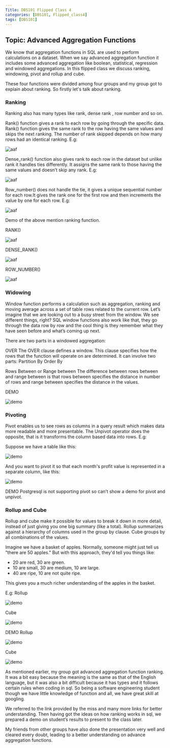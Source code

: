 ```yaml
---
Title: DBS101 Flipped Class 4
categories: [DBS101, Flipped_class4]
tags: [DBS101]
---
```


## Topic:  Advanced Aggregation Functions 
We know that aggregation functions in SQL are used to perform calculations on a dataset. When we say advanced aggregation function it includes some advanced aggregation like boolean, statistical, regression and windowed aggregations. In this flipped class we discuss ranking, windowing, pivot and rollup and cube.

These four functions were divided among four groups and my group got to explain about ranking. So firstly let's talk about ranking.

### Ranking 
Ranking also has many types like rank, dense rank , row number and so on.

Rank() function gives a rank to each row by going through the specific data. Rank() function gives the same rank to the row having the same values and skips the next ranking. The number of rank skipped depends on how many rows had an identical ranking. E.g:

![aaf](pictures/rank.png)

Dense_rank() function also gives rank to each row in the dataset but unlike rank it handles ties differently. It assigns the same rank to those having the same values and doesn’t skip any rank. E.g:

![aaf](pictures/drnk.png)

Row_number() does not handle the tie, it gives a unique sequential number for each row.It gives the rank one for the first row and then increments the value by one for each row. E.g:

![aaf](pictures/Row.png)


Demo of the above mention ranking function.

RANK()

![aaf](pictures/rdemo.png)

DENSE_RANK()

![aaf](pictures/drdemo.png)

ROW_NUMBER()

![aaf](pictures/rndemo.png)

### Widowing
Window function performs a calculation such as aggregation, ranking and moving average across a set of table rows related to the current row. Let’s imagine that we are looking out to a busy street from the window. We see different things, right? SQL window functions also work like that, they go through the data row by row and the cool thing is they remember what they have seen before and what’s coming up next.

There are two parts in a windowed aggregation:

OVER
The OVER clause  defines a window. This clause specifies how the rows that the function will operate on are determined. It can involve two parts:
Partition By
Order By

Rows Between or Range between
The difference between rows between and range between is that rows between specifies the distance in number of rows and range between specifies the distance in the values. 

DEMO

![demo](pictures/window.png)


### Pivoting
Pivot enables us to see rows as columns in a query result which makes data more readable and more presentable. The Unpivot operator does the opposite, that is it transforms the column based data into rows. E.g:

Suppose we have a table like this:
 
 ![demo](pictures/apivot.png)

And you want to pivot it so that each month's profit value is represented in a separate column, like this:

![demo](pictures/bpivot.png)

DEMO
Postgresql is not supporting pivot so can’t show a demo for pivot and unpivot. 

### Rollup and Cube
Rollup and cube make it possible for values to break it down in more detail, instead of just giving you one big summary (like a total). Rollup summarizes against a hierarchy of columns used in the group by clause. Cube groups by all combinations of the values.

Imagine we have a basket of apples. Normally, someone might just tell us "there are 50 apples." But with this approach, they'd tell you things like:

- 20 are red, 30 are green. 
- 10 are small, 30 are medium, 10 are large. 
- 40 are ripe, 10 are not quite ripe. 

This gives you a much richer understanding of the apples in the basket.

E.g:
Rollup

![demo](pictures/rol1.png)

Cube

![demo](pictures/cube1.png)


DEMO
Rollup

![demo](pictures/rollup.png)


Cube

![demo](pictures/cube.png)


As mentioned earlier, my group got advanced aggregation function ranking. It was a bit easy because the meaning is the same as that of the English language, but it was also a bit difficult because it has types and it follows certain rules when coding in sql. So being a software engineering student though we have little knowledge of function and all, we have great skill at googling. 

We referred to the link provided by the miss and many more links for better understanding. Then having got the ideas on how ranking works in sql, we prepared a demo on student’s results to present to the class later.

My friends from other groups have also done the presentation very well and cleared every doubt, leading to a better understanding on advance aggregation functions.
